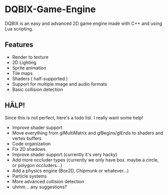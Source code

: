 DQBIX-Game-Engine
=====================================
DQBIX is an easy and advanced 2D game engine made with C++ and using Lua scripting.

Features
-------------------------------------
  - Render to texture
  - 2D Lighting
  - Sprite animation
  - Tile maps
  - Shaders ( half-supported )
  - Support for multiple image and audio formats
  - Basic collision detection

HÄLP!
-------------------------------------
Since this is not perfect, here's a todo list. I really want some help!
  - Improve shader support
  - Move everything from glMultiMatrix and glBegins/glEnds to shaders and vertex buffers
  - Code organization
  - Fix 2D shadows
  - Improve shader support (currently it's very hacky)
  - Add more occluder types (currently we only have box. maybe a circle, or polygon occluders...)
  - Add a physics engine (Box2D, Chipmunk or whatever...)
  - Particle systems
  - More advanced collision detection
  - uhmm... any suggestions?
